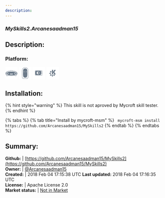 ```yaml
---
description: 
---
```


### _MySkills2.Arcanesaadman15_  
## Description:  
  
### Platform:  
 ![Mark I](../.gitbook/assets/mark-1-icon.png)  ![Mark II](../.gitbook/assets/mark-2-icon.png)  ![Picroft](../.gitbook/assets/picroft-icon.png)  ![plasmoid](../.gitbook/assets/kde.png)   
  
## Installation:  
{% hint style="warning" %}
This skill is not aproved by Mycroft skill tester.
{% endhint %}
    
{% tabs %}
{% tab title="Install by mycroft-msm" %}
``` mycroft-msm install https://github.com/Arcanesaadman15/MySkills2```
{% endtab %}
  {% endtabs %}
    
## Summary:  
**Github:** | [https://github.com/Arcanesaadman15/MySkills2](https://github.com/Arcanesaadman15/MySkills2)  
**Owner:** | [@Arcanesaadman15](https://github.com/Arcanesaadman15)  
**Created:** | 2018 Feb 04 17:15:38 UTC  **Last updated:** 2018 Feb 04 17:16:35 UTC  
**License:** | Apache License 2.0  
**Market status:** | [Not in Market](https://market.mycroft.ai/skill/)  
